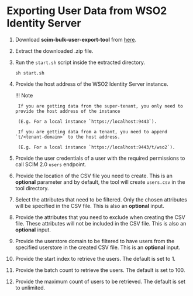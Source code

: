 # Exporting User Data from WSO2 Identity Server

1. Download **scim-bulk-user-export-tool** from [here](https://maven.wso2.org/nexus/content/groups/public/org/wso2/samples/is/scim.bulk.user.export.tool/4.5.6/scim.bulk.user.export.tool-4.5.6.zip).

2. Extract the downloaded .zip file.
3. Run the `start.sh` script inside the extracted directory.

    `sh start.sh`

4. Provide the host address of the WSO2 Identity Server instance.

    !!! Note

        If you are getting data from the super-tenant, you only need to provide the host address of the instance 
        
        (E.g. For a local instance `https://localhost:9443`). 
        
        If you are getting data from a tenant, you need to append `t/<tenant-domain>` to the host address. 
        
        (E.g. For a local instance `https://localhost:9443/t/wso2`).

5. Provide the user credentials of a user with the required permissions to call SCIM 2.0 `users` endpoint.

6. Provide the location of the CSV file you need to create. This is an **optional** parameter and by default,
the tool will create `users.csv` in the tool directory.

7. Select the attributes that need to be filtered. Only the chosen attributes will be specified in the CSV file.
This is also an **optional** input.

8. Provide the attributes that you need to exclude when creating the CSV file. These attributes will not be included in the CSV file. This is also an **optional** input.

9. Provide the userstore domain to be filtered to have users from the specified userstore in the created CSV file. This is an **optional** input.

10. Provide the start index to retrieve the users. The default is set to 1.

11. Provide the batch count to retrieve the users. The default is set to 100.

12. Provide the maximum count of users to be retrieved. The default is set to unlimited.
